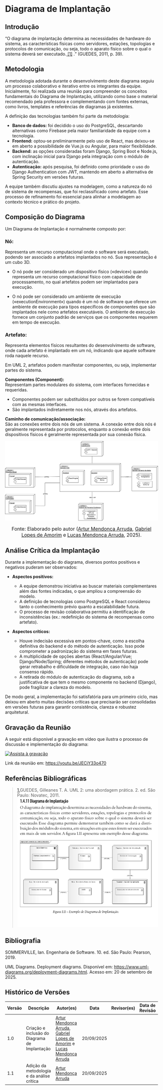 # **Diagrama de Implantação**

## **Introdução**

<q>O diagrama de implantação determina as necessidades de hardware do sistema,
as características físicas como servidores, estações, topologias e protocolos de
comunicação, ou seja, todo o aparato físico sobre o qual o sistema deverá ser
executado.<a id="anchor_1" href=#FRM1> [1]</a> .</q> (GUEDES, 2011, p. 39).

## **Metodologia**

A metodologia adotada durante o desenvolvimento deste diagrama seguiu um processo colaborativo e iterativo entre os integrantes da equipe. Inicialmente, foi realizada uma reunião para compreender os conceitos fundamentais do Diagrama de Implantação, utilizando como base o material recomendado pela professora e complementando com fontes externas, como livros, templates e referências de diagramas já existentes.

A definição das tecnologias também foi parte da metodologia:  
- **Banco de dados:** foi decidido o uso do PostgreSQL, descartando alternativas como Firebase pela maior familiaridade da equipe com a tecnologia.  
- **Frontend:** optou-se preliminarmente pelo uso de React, mas deixou-se em aberto a possibilidade de Vue.js ou Angular, para maior flexibilidade.  
- **Backend:** as opções consideradas foram Django, Spring Boot e Node.js, com inclinação inicial para Django pela integração com o módulo de autenticação.  
- **Autenticação:** após pesquisa, foi definido como prioridade o uso do Django Authentication com JWT, mantendo em aberto a alternativa de Spring Security em versões futuras.  

A equipe também discutiu ajustes na modelagem, como a natureza do nó de sistema de recompensas, que foi reclassificado como artefato. Esse processo de refinamento foi essencial para alinhar a modelagem ao contexto técnico e prático do projeto.

## Composição do Diagrama

Um Diagrama de Implantação é normalmente composto por:

### **Nó:**  
Representa um recurso computacional onde o software será executado, podendo ser associado a artefatos implantados no nó. Sua representação é um cubo 3D.  
- O nó pode ser considerado um dispositivo físico («device») quando representa um recurso computacional físico com capacidade de processamento, no qual artefatos podem ser implantados para execução.  

- O nó pode ser considerado um ambiente de execução («executionEnvironment») quando é um nó de software que oferece um ambiente de execução para tipos específicos de componentes que são implantados nele como artefatos executáveis. O ambiente de execução fornece um conjunto padrão de serviços que os componentes requerem em tempo de execução.


### **Artefato:**  
Representa elementos físicos resultantes do desenvolvimento de software, onde cada artefato é implantado em um nó, indicando que aquele software roda naquele recurso.  

Em UML 2, artefatos podem manifestar componentes, ou seja, implementar partes do sistema.

**Componentes (Component):**  
Representam partes modulares do sistema, com interfaces fornecidas e requeridas.  
- Componentes podem ser substituídos por outros se forem compatíveis com as mesmas interfaces.  
- São implantados indiretamente nos nós, através dos artefatos.

**Caminho de comunicação/associação:**  
São as conexões entre dois nós de um sistema. A conexão entre dois nós é geralmente representada por protocolos, enquanto a conexão entre dois dispositivos físicos é geralmente representada por sua conexão física.

![Diagrama de Implantação](../assets/Diagrama_de_Implantação.png)


<font size="3"><p style="text-align: center">Fonte: Elaborado pelo autor ([Artur Mendonça Arruda](https://github.com/ArtyMend07), [Gabriel Lopes de Amorim](https://github.com/BrzGab) e [Lucas Mendonça Arruda](https://github.com/lucasarruda9), 2025).</p></font>

## **Análise Crítica da Implantação**

Durante a implementação do diagrama, diversos pontos positivos e negativos puderam ser observados:

- **Aspectos positivos:**  
  - A equipe demonstrou iniciativa ao buscar materiais complementares além das fontes indicadas, o que ampliou a compreensão do modelo.  
  - A definição de tecnologias como PostgreSQL e React considerou tanto o conhecimento prévio quanto a escalabilidade futura.  
  - O processo de revisão colaborativa permitiu a identificação de inconsistências (ex.: redefinição do sistema de recompensas como artefato).  

- **Aspectos críticos:**  
  - Houve indecisão excessiva em pontos-chave, como a escolha definitiva do backend e do método de autenticação. Isso pode comprometer a padronização do sistema em fases futuras.  
  - A multiplicidade de opções abertas (React/Angular/Vue; Django/Node/Spring; diferentes métodos de autenticação) pode gerar retrabalho e dificuldade de integração, caso não haja consenso rápido.  
  - A retirada do módulo de autenticação do diagrama, sob a justificativa de que tem o mesmo componente no backend (Django), pode fragilizar a clareza do modelo.

De modo geral, a implementação foi satisfatória para um primeiro ciclo, mas deixou em aberto muitas decisões críticas que precisarão ser consolidadas em versões futuras para garantir consistência, clareza e robustez arquitetural.


## Gravação da Reunião

A seguir está disponível a gravação em vídeo que ilustra o processo de discussão e implementação do diagrama:

[![Assista à gravação](https://img.youtube.com/vi/JECiY33o470/0.jpg)](https://youtu.be/JECiY33o470)

Link da reunião em: https://youtu.be/JECiY33o470

## Referências Bibliográficas

> <a id="FRM1" href="#anchor_1">1.</a>GUEDES, Gilleanes T. A. UML 2: uma abordagem prática. 2. ed. São Paulo: Novatec, 2011.
![livro UML 2](../assets/referencias/DiagramaImplantacao.png)

## Bibliografia

SOMMERVILLE, Ian. Engenharia de Software. 10. ed. São Paulo: Pearson, 2019.

UML Diagrams. Deployment diagrams. Disponível em: https://www.uml-diagrams.org/deployment-diagrams.html. Acesso em: 20 de setembro de 2025.

## Histórico de Versões

| Versão | Descrição                            | Autor(es)                                                                                         | Data       | Revisor(es)                                                                                                 | Data de Revisão |
| ------ | ------------------------------------ | ------------------------------------------------------------------------------------------------- | ---------- | ----------------------------------------------------------------------------------------------------------- | --------- |
| 1.0    | Criação e inclusão do Diagrama de Implantação | [Artur Mendonça Arruda](https://github.com/ArtyMend07), [Gabriel Lopes de Amorim](https://github.com/BrzGab) e [Lucas Mendonça Arruda](https://github.com/lucasarruda9) | 20/09/2025 |  | |
| 1.1    | Adição da metodologia e da análise crítica  | [Artur Mendonça Arruda](https://github.com/ArtyMend07) | 20/09/2025 |  | |